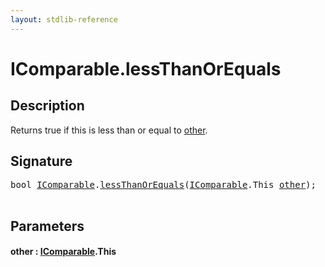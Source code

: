 ```yaml
---
layout: stdlib-reference
---
```


# IComparable\.lessThanOrEquals

## Description

Returns true if <span class='code'>this</span> is less than or equal to <span class='code'><a href="lessthanorequals-48a.html#decl-other" class="code_param">other</a></span>.




## Signature 

<pre>
<span class="code_keyword">bool</span> <a href="index.html" class="code_type">IComparable</a>.<a href="lessthanorequals-48a.html">lessThanOrEquals</a>(<a href="index.html" class="code_type">IComparable</a>.<span class="code_keyword">This</span> <a href="lessthanorequals-48a.html#decl-other" class="code_param">other</a>);

</pre>

## Parameters

####  <a id="decl-other"></a>other  : [IComparable](index.html)\.This

